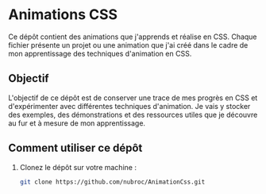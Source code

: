 # Animations CSS

Ce dépôt contient des animations que j'apprends et réalise en CSS. Chaque fichier présente un projet ou une animation que j'ai créé dans le cadre de mon apprentissage des techniques d'animation en CSS.

## Objectif

L'objectif de ce dépôt est de conserver une trace de mes progrès en CSS et d'expérimenter avec différentes techniques d'animation. Je vais y stocker des exemples, des démonstrations et des ressources utiles que je découvre au fur et à mesure de mon apprentissage.

## Comment utiliser ce dépôt

1. Clonez le dépôt sur votre machine :
   ```bash
   git clone https://github.com/nubroc/AnimationCss.git
